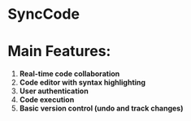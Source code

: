 # **SyncCode**

# Main Features:

1. **Real-time code collaboration**
2. **Code editor with syntax highlighting**
3. **User authentication**
4. **Code execution**
5. **Basic version control (undo and track changes)**
